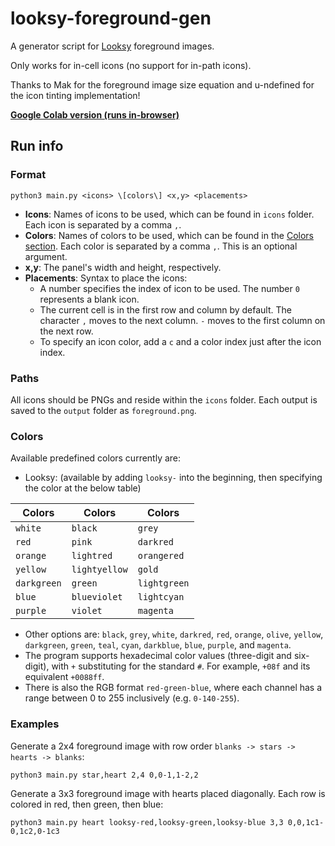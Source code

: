 # looksy-foreground-gen

A generator script for [Looksy](https://prodzpod.github.io/witness/editor.html) foreground images.

Only works for in-cell icons (no support for in-path icons).

Thanks to Mak for the foreground image size equation and u-ndefined for the icon tinting implementation!

**[Google Colab version (runs in-browser)](https://colab.research.google.com/drive/1P9meW2hCtEZAgQxFuaYNTFlxUSzxduGE)**

## Run info

### Format

```shell
python3 main.py <icons> \[colors\] <x,y> <placements>
```

- **Icons**: Names of icons to be used, which can be found in `icons` folder. Each icon is separated by a comma `,`.
- **Colors**: Names of colors to be used, which can be found in the [Colors section](#colors). Each color is separated by a comma `,`. This is an optional argument.
- **x,y**: The panel's width and height, respectively.
- **Placements**: Syntax to place the icons:
  - A number specifies the index of icon to be used. The number `0` represents a blank icon.
  - The current cell is in the first row and column by default. The character `,` moves to the next column. `-` moves to the first column on the next row.
  - To specify an icon color, add a `c` and a color index just after the icon index.

### Paths

All icons should be PNGs and reside within the `icons` folder. Each output is saved to the `output` folder as `foreground.png`.

### Colors

Available predefined colors currently are:

- Looksy: (available by adding `looksy-` into the beginning, then specifying the color at the below table)

| Colors      | Colors        | Colors       |
| ----------- | ------------- | ------------ |
| `white`     | `black`       | `grey`       |
| `red`       | `pink`        | `darkred`    |
| `orange`    | `lightred`    | `orangered`  |
| `yellow`    | `lightyellow` | `gold`       |
| `darkgreen` | `green`       | `lightgreen` |
| `blue`      | `blueviolet`  | `lightcyan`  |
| `purple`    | `violet`      | `magenta`    |

- Other options are: `black`, `grey`, `white`, `darkred`, `red`, `orange`, `olive`, `yellow`, `darkgreen`, `green`, `teal`, `cyan`, `darkblue`, `blue`, `purple`, and `magenta`.
- The program supports hexadecimal color values (three-digit and six-digit), with `+` substituting for the standard `#`. For example, `+08f` and its equivalent `+0088ff`.
- There is also the RGB format `red-green-blue`, where each channel has a range between 0 to 255 inclusively (e.g. `0-140-255`).

### Examples

Generate a 2x4 foreground image with row order `blanks -> stars -> hearts -> blanks`:

```shell
python3 main.py star,heart 2,4 0,0-1,1-2,2
```

Generate a 3x3 foreground image with hearts placed diagonally. Each row is colored in red, then green, then blue:

```shell
python3 main.py heart looksy-red,looksy-green,looksy-blue 3,3 0,0,1c1-0,1c2,0-1c3
```

